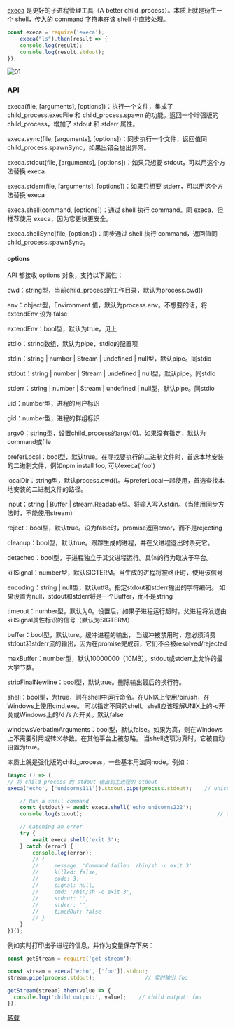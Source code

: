 [execa](https://github.com/sindresorhus/execa) 是更好的子进程管理工具（A better child_process）。本质上就是衍生一个 shell，传入的 command 字符串在该 shell 中直接处理。

```js
const execa = require('execa');
    execa("ls").then(result => {
    console.log(result);
    console.log(result.stdout);
});
```

![01](/images/20230719/15.png)

### API

execa(file, [arguments], [options])：执行一个文件，集成了 child_process.execFile 和 child_process.spawn 的功能。返回一个增强版的 child_process，增加了 stdout 和 stderr 属性。

execa.sync(file, [arguments], [options])：同步执行一个文件，返回值同 child_process.spawnSync，如果出错会抛出异常。

execa.stdout(file, [arguments], [options])：如果只想要 stdout，可以用这个方法替换 execa

execa.stderr(file, [arguments], [options])：如果只想要 stderr，可以用这个方法替换 execa

execa.shell(command, [options])：通过 shell 执行 command。同 execa，但推荐使用 execa，因为它更快更安全。

execa.shellSync(file, [options])：同步通过 shell 执行 command，返回值同 child_process.spawnSync。

#### options

API 都接收 options 对象，支持以下属性：

cwd：string型，当前child_process的工作目录，默认为process.cwd()

env：object型，Environment 值，默认为process.env。不想要的话，将 extendEnv 设为 false

extendEnv：bool型，默认为true，见上

stdio：string数组，默认为pipe，stdio的配置项

stdin：string | number | Stream | undefined | null型，默认pipe。同stdio

stdout：string | number | Stream | undefined | null型，默认pipe。同stdio

stderr：string | number | Stream | undefined | null型，默认pipe。同stdio

uid：number型，进程的用户标识

gid：number型，进程的群组标识

argv0：string型，设置child_process的argv[0]。如果没有指定，默认为command或file

preferLocal：bool型，默认true。在寻找要执行的二进制文件时，首选本地安装的二进制文件，例如npm install foo, 可以execa('foo')

localDir：string型，默认process.cwd()。与preferLocal一起使用，首选查找本地安装的二进制文件的路径。

input：string | Buffer | stream.Readable型。将输入写入stdin。（当使用同步方法时，不能使用stream）

reject：bool型，默认true。设为false时，promise返回error，而不是rejecting

cleanup：bool型，默认true。跟踪生成的进程，并在父进程退出时杀死它。

detached：bool型，子进程独立于其父进程运行。具体的行为取决于平台。

killSignal：number型，默认SIGTERM。当生成的进程将被终止时，使用该信号

encoding：string | null型，默认utf8。指定stdout和stderr输出的字符编码。
如果设置为null，stdout和stderr将是一个Buffer，而不是string

timeout：number型，默认为0。设置后，如果子进程运行超时，父进程将发送由killSignal属性标识的信号（默认为SIGTERM）

buffer：bool型，默认ture。缓冲进程的输出，
当缓冲被禁用时，您必须消费stdout和stderr流的输出，因为在promise完成前，它们不会被resolved/rejected

maxBuffer：number型，默认10000000（10MB）。stdout或stderr上允许的最大字节数。

stripFinalNewline：bool型，默认true。删除输出最后的换行符。

shell：bool型，为true，则在shell中运行命令。在UNIX上使用/bin/sh，在Windows上使用cmd.exe。
可以指定不同的shell。shell应该理解UNIX上的-c开关或Windows上的/d /s /c开关。默认false

windowsVerbatimArguments：bool型，默认false。如果为真，则在Windows上不需要引用或转义参数。在其他平台上被忽略。
当shell选项为真时，它被自动设置为true。

本质上就是强化版的child_process，一些基本用法同node。例如：

```js
(async () => {
// 将 child_process 的 stdout 输出到主进程的 stdout
execa('echo', ['unicorns111']).stdout.pipe(process.stdout);    // unicorns111

    // Run a shell command
    const {stdout} = await execa.shell('echo unicorns222');
    console.log(stdout);                                           // unicorns222

    // Catching an error
    try {
        await execa.shell('exit 3');
    } catch (error) {
        console.log(error);
        // {
        //     message: 'Command failed: /bin/sh -c exit 3'
        //     killed: false,
        //     code: 3,
        //     signal: null,
        //     cmd: '/bin/sh -c exit 3',
        //     stdout: '',
        //     stderr: '',
        //     timedOut: false
        // }
    }
})();
```

例如实时打印出子进程的信息，并作为变量保存下来：

```js
const getStream = require('get-stream');

const stream = execa('echo', ['foo']).stdout;
stream.pipe(process.stdout);                // 实时输出 foo

getStream(stream).then(value => {
  console.log('child output:', value);    // child output: foo
});
```

[转载](https://zxljack.com/2019/02/execa/)
